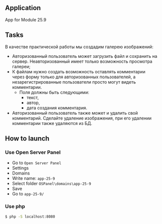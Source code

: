## Application

App for Module 25.9

## Tasks

В качестве практической работы мы создадим галерею изображений:

- Авторизованный пользователь может загрузить файл и сохранить на сервер. Неавторизованный имеет только возможность просмотра галереи;
- К файлам нужно создать возможность оставлять комментарии через форму только для авторизованных пользователей, а незарегистрированные пользователи просто могут видеть комментарии.
  - Поля должны быть следующими:
    - текст,
    - автор,
    - дата создания комментария.
- Авторизованный пользователь также может и удалить свой комментарий. Сделайте удаление изображения, при его удалении комментарии также удаляются из БД.

## How to launch

### Use Open Server Panel

- Go to `Open Server Panel`
- Settings
- Domains
- Write name: `app-25-9`
- Select folder `OSPanel\domains\app-25-9`
- Save
- Go to `app-25-9/`

### Use php

```bash
$ php -S localhost:8080
```
